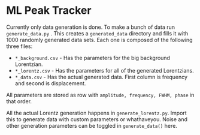 # ML Peak Tracker

Currently only data generation is done. To make a bunch of data run `generate_data.py` . This creates a `generated_data` directory and fills it with 1000 randomly generated data sets. Each one is composed of the following three files:

- `*_background.csv` - Has the parameters for the big background Lorentzian.
- `*_lorentz.csv` - Has the parameters for all of the generated Lorentzians.
- `*_data.csv` - Has the actual generated data. First column is frequency and second is displacement.

All parameters are stored as row with `amplitude, frequency, FWHM, phase` in that order.

All the actual Lorentz generation happens in `generate_lorentz.py`. Import this to generate data with custom parameters or whathaveyou. Noise and other generation parameters can be toggled in `generate_data()` here.